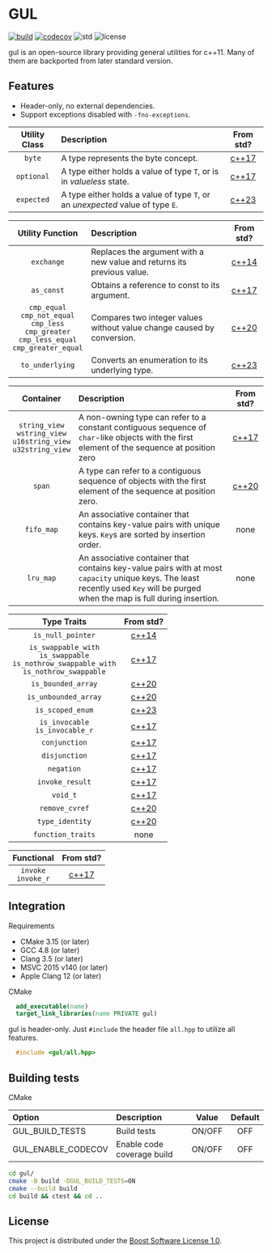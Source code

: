 # GUL

[![build](https://github.com/Ramirisu/gul/actions/workflows/build_matrix.yml/badge.svg)](https://github.com/Ramirisu/gul/actions/workflows/build_matrix.yml)
[![codecov](https://codecov.io/gh/Ramirisu/gul/branch/main/graph/badge.svg?token=XEKI3XKCK0)](https://codecov.io/gh/Ramirisu/gul)
![std](https://img.shields.io/badge/std-11%2F14%2F17%2F20-blue.svg)
![license](https://img.shields.io/badge/license-BSL--1.0-blue)

gul is an open-source library providing general utilities for c++11. Many of them are backported from later standard version.

## Features

* Header-only, no external dependencies.
* Support exceptions disabled with `-fno-exceptions`.

| Utility Class | Description                                                                    |                          From std?                          |
| :-----------: | :----------------------------------------------------------------------------- | :---------------------------------------------------------: |
|    `byte`     | A type represents the byte concept.                                            |    [c++17](https://en.cppreference.com/w/cpp/types/byte)    |
|  `optional`   | A type either holds a value of type `T`, or is in *valueless* state.           | [c++17](https://en.cppreference.com/w/cpp/utility/optional) |
|  `expected`   | A type either holds a value of type `T`, or an *unexpected* value of type `E`. | [c++23](https://en.cppreference.com/w/cpp/utility/expected) |


|                                               Utility Function                                                | Description                                                            |                            From std?                             |
| :-----------------------------------------------------------------------------------------------------------: | :--------------------------------------------------------------------- | :--------------------------------------------------------------: |
|                                                  `exchange`                                                   | Replaces the argument with a new value and returns its previous value. |   [c++14](https://en.cppreference.com/w/cpp/utility/exchange)    |
|                                                  `as_const`                                                   | Obtains a reference to const to its argument.                          |   [c++17](https://en.cppreference.com/w/cpp/utility/as_const)    |
| `cmp_equal`</br>`cmp_not_equal`</br>`cmp_less`</br>`cmp_greater`</br>`cmp_less_equal`</br>`cmp_greater_equal` | Compares two integer values without value change caused by conversion. |    [c++20](https://en.cppreference.com/w/cpp/utility/intcmp)     |
|                                                `to_underlying`                                                | Converts an enumeration to its underlying type.                        | [c++23](https://en.cppreference.com/w/cpp/utility/to_underlying) |

|                                 Container                                  | Description                                                                                                                                                                     |                              From std?                              |
| :------------------------------------------------------------------------: | :------------------------------------------------------------------------------------------------------------------------------------------------------------------------------ | :-----------------------------------------------------------------: |
| `string_view`</br>`wstring_view`</br>`u16string_view`</br>`u32string_view` | A non-owning type can refer to a constant contiguous sequence of `char`-like objects with the first element of the sequence at position zero                                    | [c++17](https://en.cppreference.com/w/cpp/string/basic_string_view) |
|                                   `span`                                   | A type can refer to a contiguous sequence of objects with the first element of the sequence at position zero.                                                                   |      [c++20](https://en.cppreference.com/w/cpp/container/span)      |
|                                 `fifo_map`                                 | An associative container that contains key-value pairs with unique keys. `Key`s are sorted by insertion order.                                                                  |                                none                                 |
|                                 `lru_map`                                  | An associative container that contains key-value pairs with at most `capacity` unique keys. The least recently used `Key` will be purged when the map is full during insertion. |                                none                                 |

|                                            Type Traits                                            |                              From std?                              |
| :-----------------------------------------------------------------------------------------------: | :-----------------------------------------------------------------: |
|                                         `is_null_pointer`                                         |  [c++14](https://en.cppreference.com/w/cpp/types/is_null_pointer)   |
| `is_swappable_with`</br>`is_swappable`</br>`is_nothrow_swappable_with`</br>`is_nothrow_swappable` |    [c++17](https://en.cppreference.com/w/cpp/types/is_swappable)    |
|                                        `is_bounded_array`                                         |  [c++20](https://en.cppreference.com/w/cpp/types/is_bounded_array)  |
|                                       `is_unbounded_array`                                        | [c++20](https://en.cppreference.com/w/cpp/types/is_unbounded_array) |
|                                         `is_scoped_enum`                                          |   [c++23](https://en.cppreference.com/w/cpp/types/is_scoped_enum)   |
|                                `is_invocable`</br>`is_invocable_r`                                |    [c++17](https://en.cppreference.com/w/cpp/types/is_invocable)    |
|                                           `conjunction`                                           |    [c++17](https://en.cppreference.com/w/cpp/types/conjunction)     |
|                                           `disjunction`                                           |    [c++17](https://en.cppreference.com/w/cpp/types/disjunction)     |
|                                            `negation`                                             |      [c++17](https://en.cppreference.com/w/cpp/types/negation)      |
|                                          `invoke_result`                                          |     [c++17](https://en.cppreference.com/w/cpp/types/result_of)      |
|                                             `void_t`                                              |       [c++17](https://en.cppreference.com/w/cpp/types/void_t)       |
|                                          `remove_cvref`                                           |    [c++20](https://en.cppreference.com/w/cpp/types/remove_cvref)    |
|                                          `type_identity`                                          |   [c++20](https://en.cppreference.com/w/cpp/types/type_identity)    |
|                                         `function_traits`                                         |                                none                                 |

|       Functional        |                              From std?                               |
| :---------------------: | :------------------------------------------------------------------: |
| `invoke`</br>`invoke_r` | [c++17](https://en.cppreference.com/w/cpp/utility/functional/invoke) |

## Integration

Requirements

* CMake 3.15 (or later)
* GCC 4.8 (or later)
* Clang 3.5 (or later)
* MSVC 2015 v140 (or later)
* Apple Clang 12 (or later)

CMake

```cmake
  add_executable(name)
  target_link_libraries(name PRIVATE gul)
```

gul is header-only. Just `#include` the header file `all.hpp` to utilize all features.

```cpp
  #include <gul/all.hpp>
```

## Building tests

CMake

| Option             | Description                | Value  | Default |
| :----------------- | :------------------------- | :----: | :-----: |
| GUL_BUILD_TESTS    | Build tests                | ON/OFF |   OFF   |
| GUL_ENABLE_CODECOV | Enable code coverage build | ON/OFF |   OFF   |

```sh
cd gul/
cmake -B build -DGUL_BUILD_TESTS=ON
cmake --build build
cd build && ctest && cd ..
```

## License

This project is distributed under the [Boost Software License 1.0](https://www.boost.org/LICENSE_1_0.txt).
